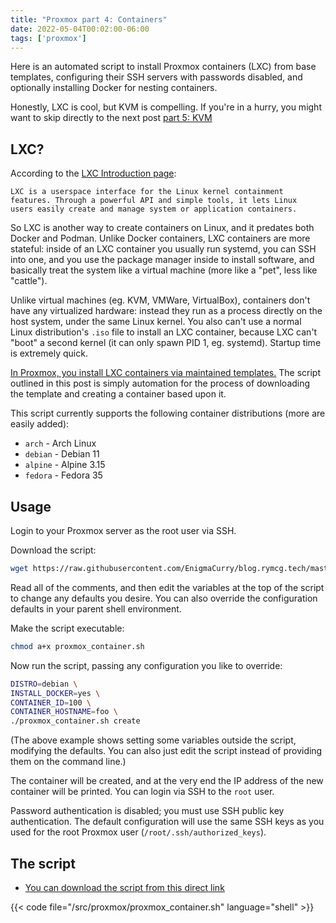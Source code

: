 ```yaml
---
title: "Proxmox part 4: Containers"
date: 2022-05-04T00:02:00-06:00
tags: ['proxmox']
---
```


Here is an automated script to install Proxmox containers (LXC) from
base templates, configuring their SSH servers with passwords disabled,
and optionally installing Docker for nesting containers.

Honestly, LXC is cool, but KVM is compelling. If you're in a hurry,
you might want to skip directly to the next post [part 5:
KVM](/blog/proxmox/05-kvm-templates/)

## LXC?

According to the [LXC Introduction
page](https://linuxcontainers.org/lxc/introduction/):

```
LXC is a userspace interface for the Linux kernel containment
features. Through a powerful API and simple tools, it lets Linux
users easily create and manage system or application containers.
```

So LXC is another way to create containers on Linux, and it predates
both Docker and Podman. Unlike Docker containers, LXC containers are
more stateful: inside of an LXC container you usually run systemd, you
can SSH into one, and you use the package manager inside to install
software, and basically treat the system like a virtual machine (more
like a "pet", less like "cattle").

Unlike virtual machines (eg. KVM, VMWare, VirtualBox), containers
don't have any virtualized hardware: instead they run as a process
directly on the host system, under the same Linux kernel. You also
can't use a normal Linux distribution's `.iso` file to install an LXC
container, because LXC can't "boot" a second kernel (it can only spawn
PID 1, eg. systemd). Startup time is extremely quick.

[In Proxmox, you install LXC containers via maintained
templates.](https://pve.proxmox.com/wiki/Linux_Container) The script
outlined in this post is simply automation for the process of
downloading the template and creating a container based upon it.

This script currently supports the following container distributions
(more are easily added):

 * `arch` - Arch Linux
 * `debian` - Debian 11
 * `alpine` - Alpine 3.15
 * `fedora` - Fedora 35

## Usage

Login to your Proxmox server as the root user via SSH.

Download the script:

```bash
wget https://raw.githubusercontent.com/EnigmaCurry/blog.rymcg.tech/master/src/proxmox/proxmox_container.sh
```

Read all of the comments, and then edit the variables at the top of
the script to change any defaults you desire. You can also override
the configuration defaults in your parent shell environment.

Make the script executable:

```bash
chmod a+x proxmox_container.sh
```

Now run the script, passing any configuration you like to override:

```bash
DISTRO=debian \
INSTALL_DOCKER=yes \
CONTAINER_ID=100 \
CONTAINER_HOSTNAME=foo \
./proxmox_container.sh create
```

(The above example shows setting some variables outside the script,
modifying the defaults. You can also just edit the script instead of
providing them on the command line.)

The container will be created, and at the very end the IP address of
the new container will be printed. You can login via SSH to the `root`
user.

Password authentication is disabled; you must use SSH public key
authentication. The default configuration will use the same SSH keys
as you used for the root Proxmox user (`/root/.ssh/authorized_keys`).

## The script

 * [You can download the script from this direct link](https://raw.githubusercontent.com/EnigmaCurry/blog.rymcg.tech/master/src/proxmox/proxmox_container.sh)

{{< code file="/src/proxmox/proxmox_container.sh" language="shell" >}}

